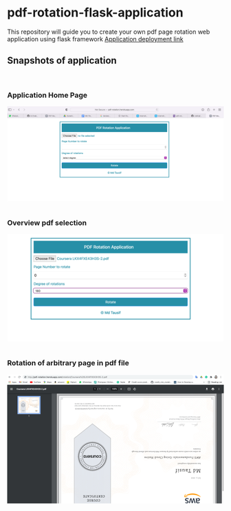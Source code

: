 # pdf-rotation-flask-application
This repository will guide you to create your own pdf page rotation web application using flask framework
[Application deployment link](https://pdf-rotation.herokuapp.com)
<h2> Snapshots of application </h2>
<br>
<h3>Application Home Page </h3>
<img align="center" src="https://github.com/codingf3ver/images/blob/main/pdf%20rotation%20images/rotation-img1.png" style = "height:400px , width:400px " />

<br>
<br>
<h3>Overview pdf selection</h3>

<img align="center" src="https://github.com/codingf3ver/images/blob/main/pdf%20rotation%20images/rotation-img2.png" style = "height:400px , width:400px " />
<br>
<br>
<h3>Rotation of arbitrary page in pdf file </h3>
<img align="center" src="https://github.com/codingf3ver/images/blob/main/pdf%20rotation%20images/rotation-img3.png" style = "height:400px , width:400px " />
